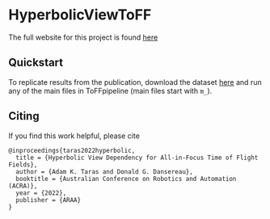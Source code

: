 # HyperbolicViewToFF

The full website for this project is found [here](https://dgd.vision/Projects/ToFF/)

## Quickstart
To replicate results from the publication, download the dataset [here](test) and run any of the main files in ToFFpipeline (main files start with `m_`).

## Citing
If you find this work helpful, please cite 
```
@inproceedings{taras2022hyperbolic,
  title = {Hyperbolic View Dependency for All-in-Focus Time of Flight Fields},
  author = {Adam K. Taras and Donald G. Dansereau},
  booktitle = {Australian Conference on Robotics and Automation (ACRA)},
  year = {2022},
  publisher = {ARAA}
}
```

